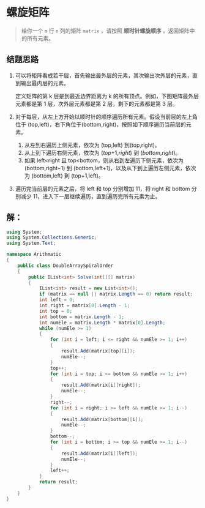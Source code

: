 # 螺旋矩阵

> 给你一个 `m` 行 `n` 列的矩阵 `matrix` ，请按照 **顺时针螺旋顺序** ，返回矩阵中的所有元素。

## 结题思路

1. 可以将矩阵看成若干层，首先输出最外层的元素，其次输出次外层的元素，直到输出最内层的元素。	

   定义矩阵的第 k 层是到最近边界距离为 k 的所有顶点。例如，下图矩阵最外层元素都是第 1 层，次外层元素都是第 2 层，剩下的元素都是第 3 层。

2. 对于每层，从左上方开始以顺时针的顺序遍历所有元素。假设当前层的左上角位于 (top,left)，右下角位于(bottom,right)，按照如下顺序遍历当前层的元素。

   1. 从左到右遍历上侧元素，依次为 (top,left) 到(top,right)。
   2. 从上到下遍历右侧元素，依次为 (*top*+1,*right*) 到 (*bottom*,*right*)。
   3. 如果 left<right 且 top<bottom，则从右到左遍历下侧元素，依次为 (bottom,right−1) 到 (bottom,left+1)，以及从下到上遍历左侧元素，依次为 (bottom,left) 到 (top+1,left)。

3. 遍历完当前层的元素之后，将 left 和 top 分别增加 11，将 right 和 bottom 分别减少 11，进入下一层继续遍历，直到遍历完所有元素为止。


## 解：

```c#
using System;
using System.Collections.Generic;
using System.Text;

namespace Arithmatic
{
    public class DoubleArraySpiralOrder
    {
        public IList<int> Solve(int[][] matrix)
        {
            IList<int> result = new List<int>();
            if (matrix == null || matrix.Length == 0) return result;
            int left = 0;
            int right = matrix[0].Length - 1;
            int top = 0;
            int bottom = matrix.Length - 1;
            int numEle = matrix.Length * matrix[0].Length;
            while (numEle >= 1)
            {
                for (int i = left; i <= right && numEle >= 1; i++)
                {
                    result.Add(matrix[top][i]);
                    numEle--;
                }
                top++;
                for (int i = top; i <= bottom && numEle >= 1; i++)
                {
                    result.Add(matrix[i][right]);
                    numEle--;
                }
                right--;
                for (int i = right; i >= left && numEle >= 1; i--)
                {
                    result.Add(matrix[bottom][i]);
                    numEle--;
                }
                bottom--;
                for (int i = bottom; i >= top && numEle >= 1; i--)
                {
                    result.Add(matrix[i][left]);
                    numEle--;
                }
                left++;
            }
            return result;
        }
    }
}

```



